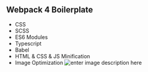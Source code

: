 ## Webpack 4 Boilerplate

- CSS
- SCSS
- ES6 Modules
- Typescript
- Babel
- HTML & CSS & JS Minification
- Image Optimization
  ![enter image description here](https://raw.githubusercontent.com/webpack/media/master/logo/icon-square-big.png)
